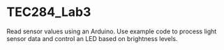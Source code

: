 # TEC284_Lab3
 
Read sensor values using an Arduino. Use example code to process light sensor data and control an LED based on brightness levels.
